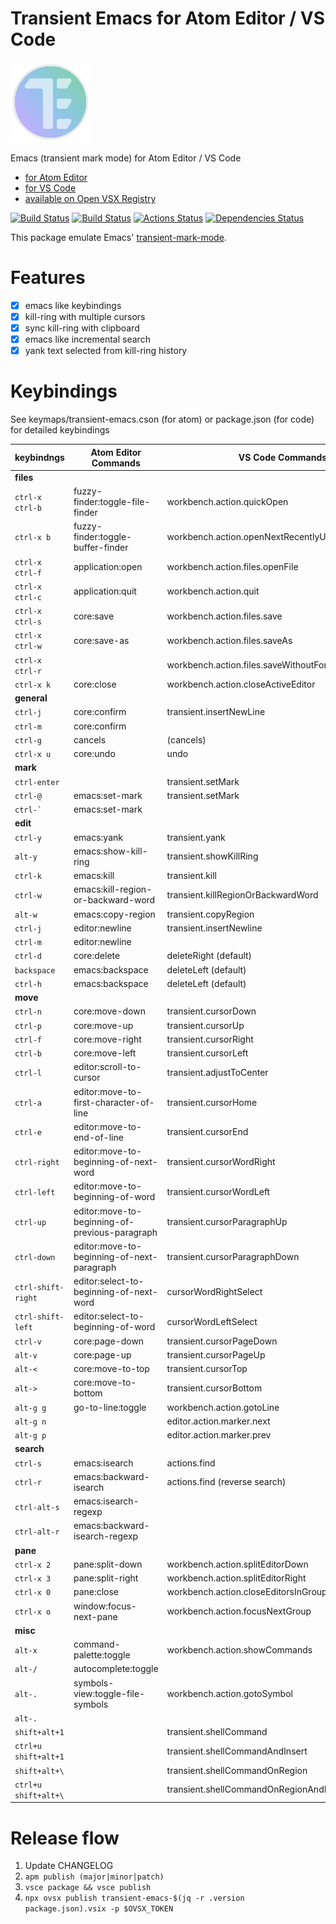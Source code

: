 # Transient Emacs for Atom Editor / VS Code

<img src="https://raw.githubusercontent.com/yasuyuky/transient-emacs/main/image/icon.png" width="128px">

Emacs (transient mark mode) for Atom Editor / VS Code

- [for Atom Editor](https://atom.io/packages/transient-emacs)
- [for VS Code](https://marketplace.visualstudio.com/items?itemName=yasuyuky.transient-emacs)
- [available on Open VSX Registry](https://open-vsx.org/extension/yasuyuky/transient-emacs)

[![Build Status][travis-ci status]][travis-ci]
[![Build Status][azure pipelines status]][azure pipelines]
[![Actions Status][github actions status]][github actions]
[![Dependencies Status][david-dm status]][david-dm]

This package emulate Emacs'
[transient-mark-mode](http://www.emacswiki.org/emacs/TransientMarkMode).

# Features

- [x] emacs like keybindings
- [x] kill-ring with multiple cursors
- [x] sync kill-ring with clipboard
- [x] emacs like incremental search
- [x] yank text selected from kill-ring history

# Keybindings

See keymaps/transient-emacs.cson (for atom) or package.json (for code) for detailed keybindings

| keybindngs           | Atom Editor Commands                           | VS Code Commands                                   |
| -------------------- | ---------------------------------------------- | -------------------------------------------------- |
| **files**            |                                                |                                                    |
| `ctrl-x ctrl-b`      | fuzzy-finder:toggle-file-finder                | workbench.action.quickOpen                         |
| `ctrl-x b`           | fuzzy-finder:toggle-buffer-finder              | workbench.action.openNextRecentlyUsedEditorInGroup |
| `ctrl-x ctrl-f`      | application:open                               | workbench.action.files.openFile                    |
| `ctrl-x ctrl-c`      | application:quit                               | workbench.action.quit                              |
| `ctrl-x ctrl-s`      | core:save                                      | workbench.action.files.save                        |
| `ctrl-x ctrl-w`      | core:save-as                                   | workbench.action.files.saveAs                      |
| `ctrl-x ctrl-r`      |                                                | workbench.action.files.saveWithoutFormatting       |
| `ctrl-x k`           | core:close                                     | workbench.action.closeActiveEditor                 |
| **general**          |                                                |                                                    |
| `ctrl-j`             | core:confirm                                   | transient.insertNewLine                            |
| `ctrl-m`             | core:confirm                                   |                                                    |
| `ctrl-g`             | cancels                                        | (cancels)                                          |
| `ctrl-x u`           | core:undo                                      | undo                                               |
| **mark**             |                                                |                                                    |
| `ctrl-enter`         |                                                | transient.setMark                                  |
| `ctrl-@`             | emacs:set-mark                                 | transient.setMark                                  |
| `` ctrl-` ``         | emacs:set-mark                                 |                                                    |
| **edit**             |                                                |                                                    |
| `ctrl-y`             | emacs:yank                                     | transient.yank                                     |
| `alt-y`              | emacs:show-kill-ring                           | transient.showKillRing                             |
| `ctrl-k`             | emacs:kill                                     | transient.kill                                     |
| `ctrl-w`             | emacs:kill-region-or-backward-word             | transient.killRegionOrBackwardWord                 |
| `alt-w`              | emacs:copy-region                              | transient.copyRegion                               |
| `ctrl-j`             | editor:newline                                 | transient.insertNewline                            |
| `ctrl-m`             | editor:newline                                 |                                                    |
| `ctrl-d`             | core:delete                                    | deleteRight (default)                              |
| `backspace`          | emacs:backspace                                | deleteLeft (default)                               |
| `ctrl-h`             | emacs:backspace                                | deleteLeft (default)                               |
| **move**             |                                                |                                                    |
| `ctrl-n`             | core:move-down                                 | transient.cursorDown                               |
| `ctrl-p`             | core:move-up                                   | transient.cursorUp                                 |
| `ctrl-f`             | core:move-right                                | transient.cursorRight                              |
| `ctrl-b`             | core:move-left                                 | transient.cursorLeft                               |
| `ctrl-l`             | editor:scroll-to-cursor                        | transient.adjustToCenter                           |
| `ctrl-a`             | editor:move-to-first-character-of-line         | transient.cursorHome                               |
| `ctrl-e`             | editor:move-to-end-of-line                     | transient.cursorEnd                                |
| `ctrl-right`         | editor:move-to-beginning-of-next-word          | transient.cursorWordRight                          |
| `ctrl-left`          | editor:move-to-beginning-of-word               | transient.cursorWordLeft                           |
| `ctrl-up`            | editor:move-to-beginning-of-previous-paragraph | transient.cursorParagraphUp                        |
| `ctrl-down`          | editor:move-to-beginning-of-next-paragraph     | transient.cursorParagraphDown                      |
| `ctrl-shift-right`   | editor:select-to-beginning-of-next-word        | cursorWordRightSelect                              |
| `ctrl-shift-left`    | editor:select-to-beginning-of-word             | cursorWordLeftSelect                               |
| `ctrl-v`             | core:page-down                                 | transient.cursorPageDown                           |
| `alt-v`              | core:page-up                                   | transient.cursorPageUp                             |
| `alt-<`              | core:move-to-top                               | transient.cursorTop                                |
| `alt->`              | core:move-to-bottom                            | transient.cursorBottom                             |
| `alt-g g`            | go-to-line:toggle                              | workbench.action.gotoLine                          |
| `alt-g n`            |                                                | editor.action.marker.next                          |
| `alt-g p`            |                                                | editor.action.marker.prev                          |
| **search**           |                                                |                                                    |
| `ctrl-s`             | emacs:isearch                                  | actions.find                                       |
| `ctrl-r`             | emacs:backward-isearch                         | actions.find (reverse search)                      |
| `ctrl-alt-s`         | emacs:isearch-regexp                           |                                                    |
| `ctrl-alt-r`         | emacs:backward-isearch-regexp                  |                                                    |
| **pane**             |                                                |                                                    |
| `ctrl-x 2`           | pane:split-down                                | workbench.action.splitEditorDown                   |
| `ctrl-x 3`           | pane:split-right                               | workbench.action.splitEditorRight                  |
| `ctrl-x 0`           | pane:close                                     | workbench.action.closeEditorsInGroup               |
| `ctrl-x o`           | window:focus-next-pane                         | workbench.action.focusNextGroup                    |
| **misc**             |                                                |                                                    |
| `alt-x`              | command-palette:toggle                         | workbench.action.showCommands                      |
| `alt-/`              | autocomplete:toggle                            |                                                    |
| `alt-.`              | symbols-view:toggle-file-symbols               | workbench.action.gotoSymbol                        |
| `alt-.`              |                                                |                                                    |
| `shift+alt+1`        |                                                | transient.shellCommand                             |
| `ctrl+u shift+alt+1` |                                                | transient.shellCommandAndInsert                    |
| `shift+alt+\`        |                                                | transient.shellCommandOnRegion                     |
| `ctrl+u shift+alt+\` |                                                | transient.shellCommandOnRegionAndReplace           |

# Release flow

1. Update CHANGELOG
2. `apm publish (major|minor|patch)`
3. `vsce package && vsce publish`
4. `npx ovsx publish transient-emacs-$(jq -r .version package.json).vsix -p $OVSX_TOKEN`

[travis-ci status]: https://travis-ci.org/yasuyuky/transient-emacs.svg
[travis-ci]: https://travis-ci.org/yasuyuky/transient-emacs
[azure pipelines status]: https://dev.azure.com/yasuyuky/transient-emacs/_apis/build/status/yasuyuky.transient-emacs?branchName=main
[azure pipelines]: https://dev.azure.com/yasuyuky/transient-emacs/_build/latest?definitionId=1&branchName=main
[github actions status]: https://img.shields.io/github/workflow/status/yasuyuky/transient-emacs/Test.svg?logo=github
[github actions]: https://github.com/yasuyuky/transient-emacs/actions
[david-dm status]: https://david-dm.org/yasuyuky/transient-emacs/status.svg
[david-dm]: https://david-dm.org/yasuyuky/transient-emacs
